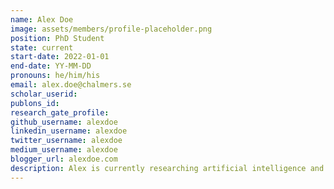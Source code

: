 ```yaml
---
name: Alex Doe
image: assets/members/profile-placeholder.png
position: PhD Student
state: current
start-date: 2022-01-01
end-date: YY-MM-DD
pronouns: he/him/his
email: alex.doe@chalmers.se
scholar_userid:
publons_id:
research_gate_profile:
github_username: alexdoe
linkedin_username: alexdoe
twitter_username: alexdoe
medium_username: alexdoe
blogger_url: alexdoe.com
description: Alex is currently researching artificial intelligence and its applications in environmental science. They are passionate about developing sustainable technology solutions.
---
```

